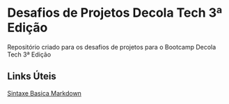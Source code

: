 # Desafios de Projetos Decola Tech 3ª Edição
Repositório criado para os desafios de projetos para o Bootcamp Decola Tech 3ª Edição

## Links Úteis
[Sintaxe Basica Markdown](https://www.markdownguide.org/basic-syntax/)
